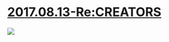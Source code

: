 # [2017.08.13-Re:CREATORS](https://bangumi.bilibili.com/anime/5998)
![](https://bilicover2017.github.io/2017.08.13.jpg)